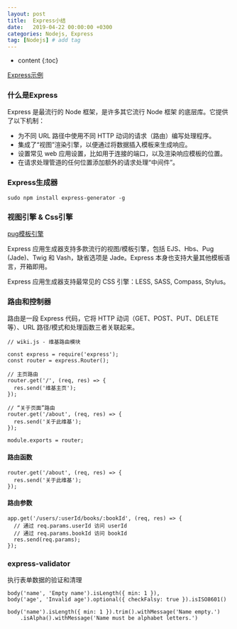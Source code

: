 ```yaml
---
layout: post
title:  Express小结
date:   2019-04-22 00:00:00 +0300
categories: Nodejs, Express
tag: [Nodejs] # add tag
---
```


* content
{:toc}


[Express示例](https://developer.mozilla.org/zh-CN/docs/Learn/Server-side/Express_Nodejs/Introduction)

### 什么是Express

Express 是最流行的 Node 框架，是许多其它流行 Node 框架 的底层库。它提供了以下机制：

- 为不同 URL 路径中使用不同 HTTP 动词的请求（路由）编写处理程序。
- 集成了“视图”渲染引擎，以便通过将数据插入模板来生成响应。
- 设置常见 web 应用设置，比如用于连接的端口，以及渲染响应模板的位置。
- 在请求处理管道的任何位置添加额外的请求处理“中间件”。

### Express生成器

```
sudo npm install express-generator -g
```

### 视图引擎 & Css引擎

[pug模板引擎](https://pugjs.org/api/getting-started.html)

Express 应用生成器支持多款流行的视图/模板引擎，包括 EJS、Hbs、Pug (Jade)、Twig 和 Vash，缺省选项是 Jade。Express 本身也支持大量其他模板语言，开箱即用。

Express 应用生成器支持最常见的 CSS 引擎：LESS, SASS, Compass, Stylus。

### 路由和控制器

路由是一段 Express 代码，它将 HTTP 动词（GET、POST、PUT、DELETE 等）、URL 路径/模式和处理函数三者关联起来。

```
// wiki.js - 维基路由模块

const express = require('express');
const router = express.Router();

// 主页路由
router.get('/', (req, res) => {
  res.send('维基主页');
});

// “关于页面”路由
router.get('/about', (req, res) => {
  res.send('关于此维基');
});

module.exports = router;
```

#### 路由函数

```
router.get('/about', (req, res) => {
  res.send('关于此维基');
});
```

#### 路由参数

```
app.get('/users/:userId/books/:bookId', (req, res) => {
  // 通过 req.params.userId 访问 userId
  // 通过 req.params.bookId 访问 bookId
  res.send(req.params);
});
```

### express-validator 

执行表单数据的验证和清理

```
body('name', 'Empty name').isLength({ min: 1 }), 
body('age', 'Invalid age').optional({ checkFalsy: true }).isISO8601()

body('name').isLength({ min: 1 }).trim().withMessage('Name empty.')
    .isAlpha().withMessage('Name must be alphabet letters.')
```


